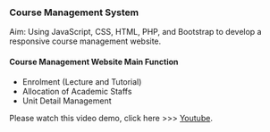 ### Course Management System


Aim: Using JavaScript, CSS, HTML, PHP, and Bootstrap to develop a responsive course management website. 
#### Course Management Website Main Function
- Enrolment (Lecture and Tutorial)
- Allocation of Academic Staffs
- Unit Detail Management







Please watch this video demo, click here  >>> [Youtube](https://www.youtube.com/watch?v=4tdzcISoEv4).
